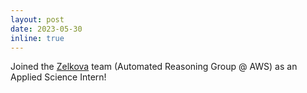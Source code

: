 ```yaml
---
layout: post
date: 2023-05-30
inline: true
---
```


Joined the [Zelkova](https://www.amazon.science/blog/a-billion-smt-queries-a-day#:~:text=invited%20paper.-,Zelkova,-At%20Amazon%2C%20we) team (Automated Reasoning Group @ AWS) as an Applied Science Intern!
